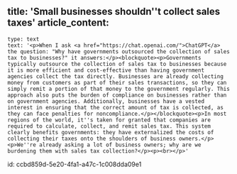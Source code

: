 title: 'Small businesses shouldn''t collect sales taxes'
article_content:
  -
    type: text
    text: '<p>When I ask <a href="https://chat.openai.com/">ChatGPT</a> the question: "Why have governments outsourced the collection of sales tax to businesses?" it answers:</p><blockquote><p>Governments typically outsource the collection of sales tax to businesses because it is more efficient and cost-effective than having government agencies collect the tax directly. Businesses are already collecting money from customers as part of their sales transactions, so they can simply remit a portion of that money to the government regularly. This approach also puts the burden of compliance on businesses rather than on government agencies. Additionally, businesses have a vested interest in ensuring that the correct amount of tax is collected, as they can face penalties for noncompliance.</p></blockquote><p>In most regions of the world, it''s taken for granted that companies are required to calculate, collect, and remit sales tax. This system clearly benefits governments: they have externalized the costs of collecting their taxes onto the shoulders of business owners.</p><p>We''re already asking a lot of business owners; why are we burdening them with sales tax collection?</p><p><br></p>'
id: ccbd859d-5e20-4fa1-a47c-1c008dda09e1
